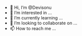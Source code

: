 - 👋 Hi, I’m @Devisonu
- 👀 I’m interested in ...
- 🌱 I’m currently learning ...
- 💞️ I’m looking to collaborate on ...
- 📫 How to reach me ...

<!---
Devisonu/Devisonu is a ✨ special ✨ repository because its `README.md` (this file) appears on your GitHub profile.
You can click the Preview link to take a look at your changes.
--->
